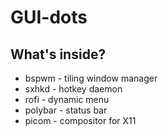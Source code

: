 # GUI-dots

## What's inside?
- bspwm - tiling window manager
- sxhkd - hotkey daemon
- rofi - dynamic menu
- polybar - status bar
- picom - compositor for X11 
